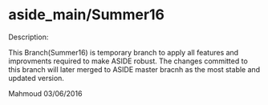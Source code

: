aside_main/Summer16
=============

Description:

This Branch(Summer16) is temporary branch to apply all features and improvments required to make ASIDE robust. The changes committed to this branch will later merged to ASIDE master bracnh as  the most stable and updated version.

Mahmoud
03/06/2016

